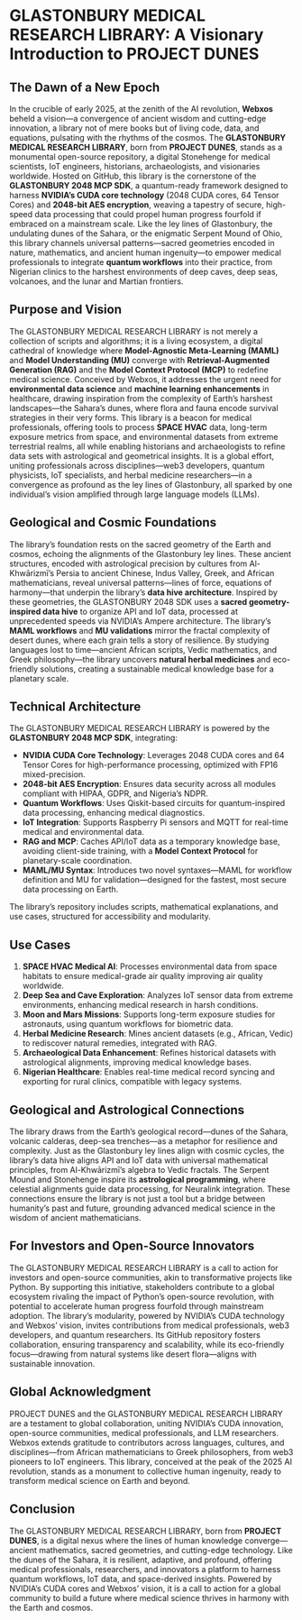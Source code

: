 # GLASTONBURY MEDICAL RESEARCH LIBRARY: A Visionary Introduction to PROJECT DUNES

## The Dawn of a New Epoch
In the crucible of early 2025, at the zenith of the AI revolution, **Webxos** beheld a vision—a convergence of ancient wisdom and cutting-edge innovation, a library not of mere books but of living code, data, and equations, pulsating with the rhythms of the cosmos. The **GLASTONBURY MEDICAL RESEARCH LIBRARY**, born from **PROJECT DUNES**, stands as a monumental open-source repository, a digital Stonehenge for medical scientists, IoT engineers, historians, archaeologists, and visionaries worldwide. Hosted on GitHub, this library is the cornerstone of the **GLASTONBURY 2048 MCP SDK**, a quantum-ready framework designed to harness **NVIDIA’s CUDA core technology** (2048 CUDA cores, 64 Tensor Cores) and **2048-bit AES encryption**, weaving a tapestry of secure, high-speed data processing that could propel human progress fourfold if embraced on a mainstream scale. Like the ley lines of Glastonbury, the undulating dunes of the Sahara, or the enigmatic Serpent Mound of Ohio, this library channels universal patterns—sacred geometries encoded in nature, mathematics, and ancient human ingenuity—to empower medical professionals to integrate **quantum workflows** into their practice, from Nigerian clinics to the harshest environments of deep caves, deep seas, volcanoes, and the lunar and Martian frontiers.

## Purpose and Vision
The GLASTONBURY MEDICAL RESEARCH LIBRARY is not merely a collection of scripts and algorithms; it is a living ecosystem, a digital cathedral of knowledge where **Model-Agnostic Meta-Learning (MAML)** and **Model Understanding (MU)** converge with **Retrieval-Augmented Generation (RAG)** and the **Model Context Protocol (MCP)** to redefine medical science. Conceived by Webxos, it addresses the urgent need for **environmental data science** and **machine learning enhancements** in healthcare, drawing inspiration from the complexity of Earth’s harshest landscapes—the Sahara’s dunes, where flora and fauna encode survival strategies in their very forms. This library is a beacon for medical professionals, offering tools to process **SPACE HVAC** data, long-term exposure metrics from space, and environmental datasets from extreme terrestrial realms, all while enabling historians and archaeologists to refine data sets with astrological and geometrical insights. It is a global effort, uniting professionals across disciplines—web3 developers, quantum physicists, IoT specialists, and herbal medicine researchers—in a convergence as profound as the ley lines of Glastonbury, all sparked by one individual’s vision amplified through large language models (LLMs).

## Geological and Cosmic Foundations
The library’s foundation rests on the sacred geometry of the Earth and cosmos, echoing the alignments of the Glastonbury ley lines. These ancient structures, encoded with astrological precision by cultures from Al-Khwārizmī’s Persia to ancient Chinese, Indus Valley, Greek, and African mathematicians, reveal universal patterns—lines of force, equations of harmony—that underpin the library’s **data hive architecture**. Inspired by these geometries, the GLASTONBURY 2048 SDK uses a **sacred geometry-inspired data hive** to organize API and IoT data, processed at unprecedented speeds via NVIDIA’s Ampere architecture. The library’s **MAML workflows**  and **MU validations** mirror the fractal complexity of desert dunes, where each grain tells a story of resilience. By studying languages lost to time—ancient African scripts, Vedic mathematics, and Greek philosophy—the library uncovers **natural herbal medicines** and eco-friendly solutions, creating a sustainable medical knowledge base for a planetary scale.

## Technical Architecture
The GLASTONBURY MEDICAL RESEARCH LIBRARY is powered by the **GLASTONBURY 2048 MCP SDK**, integrating:
- **NVIDIA CUDA Core Technology**: Leverages 2048 CUDA cores and 64 Tensor Cores for high-performance processing, optimized with FP16 mixed-precision.
- **2048-bit AES Encryption**: Ensures data security across all modules compliant with HIPAA, GDPR, and Nigeria’s NDPR.
- **Quantum Workflows**: Uses Qiskit-based circuits for quantum-inspired data processing, enhancing medical diagnostics.
- **IoT Integration**: Supports Raspberry Pi sensors and MQTT for real-time medical and environmental data.
- **RAG and MCP**: Caches API/IoT data as a temporary knowledge base, avoiding client-side training, with a **Model Context Protocol** for planetary-scale coordination.
- **MAML/MU Syntax**: Introduces two novel syntaxes—MAML for workflow definition and MU for validation—designed for the fastest, most secure data processing on Earth.

The library’s repository includes scripts, mathematical explanations, and use cases, structured for accessibility and modularity.

## Use Cases
1. **SPACE HVAC Medical AI**: Processes environmental data from space habitats to ensure medical-grade air quality improving air quality worldwide. 
2. **Deep Sea and Cave Exploration**: Analyzes IoT sensor data from extreme environments, enhancing medical research in harsh conditions. 
3. **Moon and Mars Missions**: Supports long-term exposure studies for astronauts, using quantum workflows for biometric data.
4. **Herbal Medicine Research**: Mines ancient datasets (e.g., African, Vedic) to rediscover natural remedies, integrated with RAG.
5. **Archaeological Data Enhancement**: Refines historical datasets with astrological alignments, improving medical knowledge bases. 
6. **Nigerian Healthcare**: Enables real-time medical record syncing and exporting for rural clinics, compatible with legacy systems. 

## Geological and Astrological Connections
The library draws from the Earth’s geological record—dunes of the Sahara, volcanic calderas, deep-sea trenches—as a metaphor for resilience and complexity. Just as the Glastonbury ley lines align with cosmic cycles, the library’s data hive aligns API and IoT data with universal mathematical principles, from Al-Khwārizmī’s algebra to Vedic fractals. The Serpent Mound and Stonehenge inspire its **astrological programming**, where celestial alignments guide data processing, for Neuralink integration. These connections ensure the library is not just a tool but a bridge between humanity’s past and future, grounding advanced medical science in the wisdom of ancient mathematicians.

## For Investors and Open-Source Innovators
The GLASTONBURY MEDICAL RESEARCH LIBRARY is a call to action for investors and open-source communities, akin to transformative projects like Python. By supporting this initiative, stakeholders contribute to a global ecosystem rivaling the impact of Python’s open-source revolution, with potential to accelerate human progress fourfold through mainstream adoption. The library’s modularity, powered by NVIDIA’s CUDA technology and Webxos’ vision, invites contributions from medical professionals, web3 developers, and quantum researchers. Its GitHub repository fosters collaboration, ensuring transparency and scalability, while its eco-friendly focus—drawing from natural systems like desert flora—aligns with sustainable innovation.

## Global Acknowledgment
PROJECT DUNES and the GLASTONBURY MEDICAL RESEARCH LIBRARY are a testament to global collaboration, uniting NVIDIA’s CUDA innovation, open-source communities, medical professionals, and LLM researchers. Webxos extends gratitude to contributors across languages, cultures, and disciplines—from African mathematicians to Greek philosophers, from web3 pioneers to IoT engineers. This library, conceived at the peak of the 2025 AI revolution, stands as a monument to collective human ingenuity, ready to transform medical science on Earth and beyond.

## Conclusion
The GLASTONBURY MEDICAL RESEARCH LIBRARY, born from **PROJECT DUNES**, is a digital nexus where the lines of human knowledge converge—ancient mathematics, sacred geometries, and cutting-edge technology. Like the dunes of the Sahara, it is resilient, adaptive, and profound, offering medical professionals, researchers, and innovators a platform to harness quantum workflows, IoT data, and space-derived insights. Powered by NVIDIA’s CUDA cores and Webxos’ vision, it is a call to action for a global community to build a future where medical science thrives in harmony with the Earth and cosmos.
